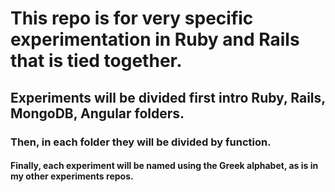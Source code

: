 # This repo is for very specific experimentation in Ruby and Rails that is tied together.
## Experiments will be divided first intro Ruby, Rails, MongoDB, Angular folders.
### Then, in each folder they will be divided by function.
#### Finally, each experiment will be named using the Greek alphabet, as is in my other experiments repos.